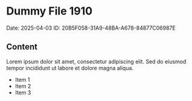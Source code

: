# Dummy File 1910

Date: 2025-04-03
ID: 20B5F058-31A9-48BA-A678-84877C06987E

## Content

Lorem ipsum dolor sit amet, consectetur adipiscing elit.
Sed do eiusmod tempor incididunt ut labore et dolore magna aliqua.

* Item 1
* Item 2
* Item 3
